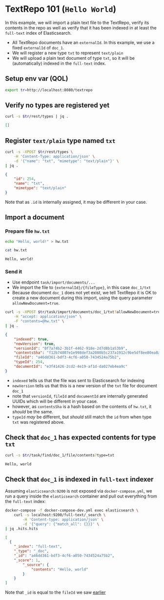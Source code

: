 # TextRepo 101 (`Hello World`)
In this example, we will import a plain text file to the TextRepo, verify its contents in the repo as well as verify that it has been indexed in at least the `full-text` index of Elasticsearch.

* All TextRepo documents have an `externalId`. In this example, we use a fixed `externalId` of `doc_1`.
* We will register a new type `txt` to represent `text/plain`
* We will upload a plain text document of type `txt`, so it will be (automatically) indexed in the `full-text` index.

## Setup env var (QOL)

```bash
export tr=http://localhost:8080/textrepo
```

## Verify no types are registered yet

```bash
curl -s $tr/rest/types | jq .
```

```json
[]
```

## Register `text/plain` type named `txt`

```bash
curl -s -XPOST $tr/rest/types \
	-H 'Content-Type: application/json' \
	-d '{"name": "txt", "mimetype": "text/plain"}' \
| jq .
```

```json
{
	"id": 254,
	"name": "txt",
	"mimetype": "text/plain"
}
```
Note that as `.id` is internally assigned, it may be different in your case.

## Import a document

### Prepare file `hw.txt`
```bash
echo "Hello, world!" > hw.txt
```
```bash
cat hw.txt
```
```txt
Hello, world!
```
### Send it
* Use endpoint `task/import/documents/...`
* We import the file to `{externalId}/{fileType}`, in this case `doc_1/txt`
* Because document `doc_1` does not yet exist, we tell TextRepo it is OK to create a new document during this import, using the query parameter `allowNewDocument=true`.

```bash
curl -s -XPOST $tr/task/import/documents/doc_1/txt?allowNewDocument=true \
	-H "accept: application/json" \
	-F "contents=@hw.txt" \
| jq .
```

```json
{
	"indexed": true,
	"newVersion": true,
	"versionId": "0f7a74b2-3b1f-4462-918e-2d7d8b1a53b9",
	"contentsSha": "f12b74807e1e998def3a2080b5c237a1912c9be5df8ee80ea8ad028d",
	"fileId": "a46dd361-bdf3-4cf6-a050-7434524a75b2",
	"typeId": 254,
	"documentId": "e3f41426-2cd2-4e19-af1d-da027eb4ea9c"
}
```
* `indexed` tells us that the file was sent to Elasticsearch for indexing
* `newVersion` tells us that this is a new version of the `txt` file for document `doc_1`
* note that `versionId`, `fileId` and `documentId` are internally generated UUIDs which will be different in your case.
* however, as `contentsSha` is a hash based on the contents of `hw.txt`, it *should* be the same.
* `typeId` *may* be different, but *should* still match the `id` from when type `txt` was registered above.

## Check that `doc_1` has expected contents for type `txt`

```bash
curl -s $tr/task/find/doc_1/file/contents?type=txt
```
```txt
Hello, world
```

## Check that `doc_1` is indexed in `full-text` indexer

Assuming `elasticsearch:9200` is not exposed via `docker-compose.yml`, we run a query inside the `elasticsearch` container and pull out everything from the `full-text` index:

```bash
docker-compose -f docker-compose-dev.yml exec elasticsearch \
	curl -s localhost:9200/full-text/_search \
		-H 'Content-type: application/json' \
		-d '{"query": {"match_all": {}}}' \
| jq .hits.hits
```

```json
[
  {
	"_index": "full-text",
	"_type": "_doc",
	"_id": "a46dd361-bdf3-4cf6-a050-7434524a75b2",
	"_score": 1,
		"_source": {
			"contents": "Hello, world"
		}
	}
]
```
Note that `_id` is equal to the `fileId` we saw [earlier](#import-a-document)